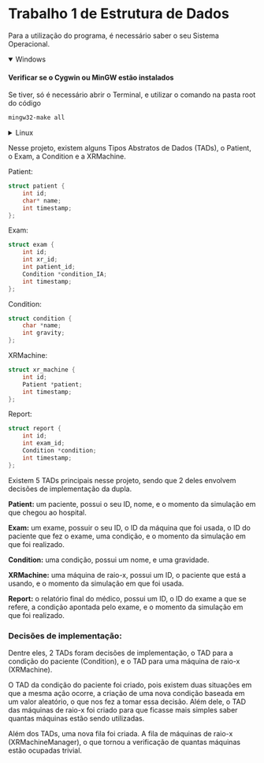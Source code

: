 # Trabalho 1 de Estrutura de Dados

Para a utilização do programa, é necessário saber o seu Sistema Operacional.

<details open>
  <summary>Windows</summary>

#### Verificar se o Cygwin ou MinGW estão instalados

Se tiver, só é necessário abrir o Terminal, e utilizar o comando na pasta root do código
```bash
mingw32-make all
```
</details>

<details>
  <summary>Linux</summary>

#### Apenas abrir o terminal

Para Linux, o comando make já está disponível por padrão.
Então só é necessário abrir o Terminal, e utilizar o comando a seguir na pasta root do código
```bash
make all
```

</details>

Nesse projeto, existem alguns Tipos Abstratos de Dados (TADs), o Patient, o Exam, a Condition e a XRMachine.

Patient:
```c
struct patient {
    int id;
    char* name;
    int timestamp;
};
```

Exam:
```c
struct exam {
    int id;
    int xr_id;
    int patient_id;
    Condition *condition_IA;
    int timestamp;
};
```

Condition:
```c
struct condition {
    char *name;
    int gravity;
};
```

XRMachine:
```c
struct xr_machine {
    int id;
    Patient *patient;
    int timestamp;
};
```

Report:
```c
struct report {
    int id;
    int exam_id;
    Condition *condition; 
    int timestamp;
};
```

Existem 5 TADs principais nesse projeto, sendo que 2 deles envolvem decisões de implementação da dupla.

**Patient:** um paciente, possui o seu ID, nome, e o momento da simulação em que chegou ao hospital.

**Exam:** um exame, possuir o seu ID, o ID da máquina que foi usada, o ID do paciente que fez o exame, uma condição, e o momento da simulação em que foi realizado.

**Condition:** uma condição, possui um nome, e uma gravidade.

**XRMachine:** uma máquina de raio-x, possui um ID, o paciente que está a usando, e o momento da simulação em que foi usada.

**Report:** o relatório final do médico, possui um ID, o ID do exame a que se refere, a condição apontada pelo exame, e o momento da simulação em que foi realizado.

### Decisões de implementação:

Dentre eles, 2 TADs foram decisões de implementação, o TAD para a condição do paciente (Condition), e o TAD para uma máquina de raio-x (XRMachine).

O TAD da condição do paciente foi criado, pois existem duas situações em que a mesma ação ocorre, a criação de uma nova condição baseada em um valor aleatório, o que nos fez a tomar essa decisão.
Além dele, o TAD das máquinas de raio-x foi criado para que ficasse mais simples saber quantas máquinas estão sendo utilizadas.

Além dos TADs, uma nova fila foi criada. A fila de máquinas de raio-x (XRMachineManager), o que tornou a verificação de quantas máquinas estão ocupadas trivial.